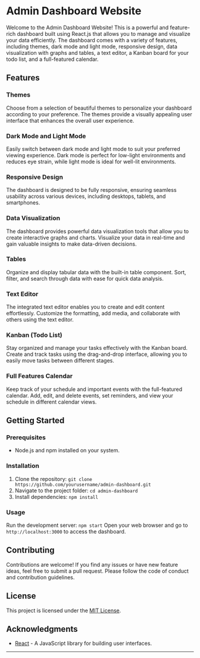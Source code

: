 # Admin Dashboard Website

Welcome to the Admin Dashboard Website! This is a powerful and feature-rich dashboard built using React.js that allows you to manage and visualize your data efficiently. The dashboard comes with a variety of features, including themes, dark mode and light mode, responsive design, data visualization with graphs and tables, a text editor, a Kanban board for your todo list, and a full-featured calendar.

## Features

### Themes
Choose from a selection of beautiful themes to personalize your dashboard according to your preference. The themes provide a visually appealing user interface that enhances the overall user experience.

### Dark Mode and Light Mode
Easily switch between dark mode and light mode to suit your preferred viewing experience. Dark mode is perfect for low-light environments and reduces eye strain, while light mode is ideal for well-lit environments.

### Responsive Design
The dashboard is designed to be fully responsive, ensuring seamless usability across various devices, including desktops, tablets, and smartphones.

### Data Visualization
The dashboard provides powerful data visualization tools that allow you to create interactive graphs and charts. Visualize your data in real-time and gain valuable insights to make data-driven decisions.

### Tables
Organize and display tabular data with the built-in table component. Sort, filter, and search through data with ease for quick data analysis.

### Text Editor
The integrated text editor enables you to create and edit content effortlessly. Customize the formatting, add media, and collaborate with others using the text editor.

### Kanban (Todo List)
Stay organized and manage your tasks effectively with the Kanban board. Create and track tasks using the drag-and-drop interface, allowing you to easily move tasks between different stages.

### Full Features Calendar
Keep track of your schedule and important events with the full-featured calendar. Add, edit, and delete events, set reminders, and view your schedule in different calendar views.

## Getting Started

### Prerequisites
- Node.js and npm installed on your system.

### Installation
1. Clone the repository: `git clone https://github.com/yourusername/admin-dashboard.git`
2. Navigate to the project folder: `cd admin-dashboard`
3. Install dependencies: `npm install`

### Usage
Run the development server: `npm start`
Open your web browser and go to `http://localhost:3000` to access the dashboard.

## Contributing
Contributions are welcome! If you find any issues or have new feature ideas, feel free to submit a pull request. Please follow the code of conduct and contribution guidelines.

## License
This project is licensed under the [MIT License](LICENSE).

## Acknowledgments
- [React](https://reactjs.org) - A JavaScript library for building user interfaces.

---
